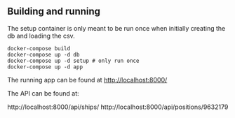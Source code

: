 Building and running
--------------------

The setup container is only meant to be run once when initially
creating the db and loading the csv.

    docker-compose build
    docker-compose up -d db
    docker-compose up -d setup # only run once
    docker-compose up -d app


The running app can be found at <http://localhost:8000/>


The API can be found at:

http://localhost:8000/api/ships/
http://localhost:8000/api/positions/9632179


